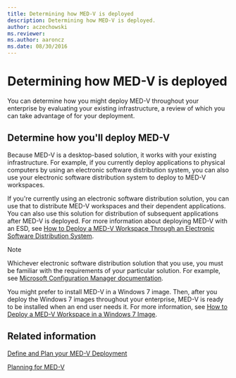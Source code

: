 ```yaml
---
title: Determining how MED-V is deployed
description: Determining how MED-V is deployed.
author: aczechowski
ms.reviewer:
ms.author: aaroncz
ms.date: 08/30/2016
---
```



# Determining how MED-V is deployed


You can determine how you might deploy MED-V throughout your enterprise by evaluating your existing infrastructure, a review of which you can take advantage of for your deployment.

## Determine how you'll deploy MED-V


Because MED-V is a desktop-based solution, it works with your existing infrastructure. For example, if you currently deploy applications to physical computers by using an electronic software distribution system, you can also use your electronic software distribution system to deploy to MED-V workspaces.

If you're currently using an electronic software distribution solution, you can use that to distribute MED-V workspaces and their dependent applications. You can also use this solution for distribution of subsequent applications after MED-V is deployed. For more information about deploying MED-V with an ESD, see [How to Deploy a MED-V Workspace Through an Electronic Software Distribution System](how-to-deploy-a-med-v-workspace-through-an-electronic-software-distribution-system.md).

> [!NOTE]
> Whichever electronic software distribution solution that you use, you must be familiar with the requirements of your particular solution. For example, see [Microsoft Configuration Manager documentation](/mem/configmgr/).

You might prefer to install MED-V in a Windows 7 image. Then, after you deploy the Windows 7 images throughout your enterprise, MED-V is ready to be installed when an end user needs it. For more information, see [How to Deploy a MED-V Workspace in a Windows 7 Image](how-to-deploy-a-med-v-workspace-in-a-windows-7-image.md).

## Related information

[Define and Plan your MED-V Deployment](define-and-plan-your-med-v-deployment.md)

[Planning for MED-V](planning-for-med-v.md)
